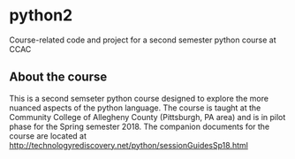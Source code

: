 # python2
Course-related code and project for a second semester python course at CCAC

## About the course
This is a second semseter python course designed to explore the more nuanced aspects of the python language. The course is taught at the Community College of Allegheny County (Pittsburgh, PA area) and is in pilot phase for the Spring semester 2018. The companion documents for the course are located at http://technologyrediscovery.net/python/sessionGuidesSp18.html
